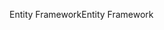 <span data-ttu-id="0a23a-101">Entity Framework</span><span class="sxs-lookup"><span data-stu-id="0a23a-101">Entity Framework</span></span>